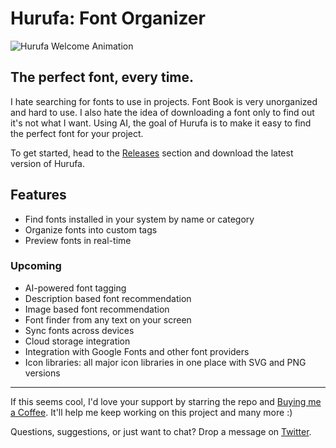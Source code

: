 # Hurufa: Font Organizer
![Hurufa Welcome Animation](src/assets/Welcome.gif)


## The perfect font, every time.
I hate searching for fonts to use in projects. Font Book is very unorganized and hard to use. I also hate the idea of downloading a font only to find out it's not what I want. Using AI, the goal of Hurufa is to make it easy to find the perfect font for your project. 

To get started, head to the [Releases](https://github.com/mhadimedia/Hurufa-Font-Finder/releases) section and download the latest version of Hurufa.

## Features

- Find fonts installed in your system by name or category
- Organize fonts into custom tags
- Preview fonts in real-time

### Upcoming
- AI-powered font tagging
- Description based font recommendation
- Image based font recommendation
- Font finder from any text on your screen
- Sync fonts across devices
- Cloud storage integration
- Integration with Google Fonts and other font providers
- Icon libraries: all major icon libraries in one place with SVG and PNG versions

---

If this seems cool, I'd love your support by starring the repo and [Buying me a Coffee](https://buymeacoffee.com/mhadi). It'll help me keep working on this project and many more :)

Questions, suggestions, or just want to chat? Drop a message on [Twitter](https://x.com/mhadifilms).
